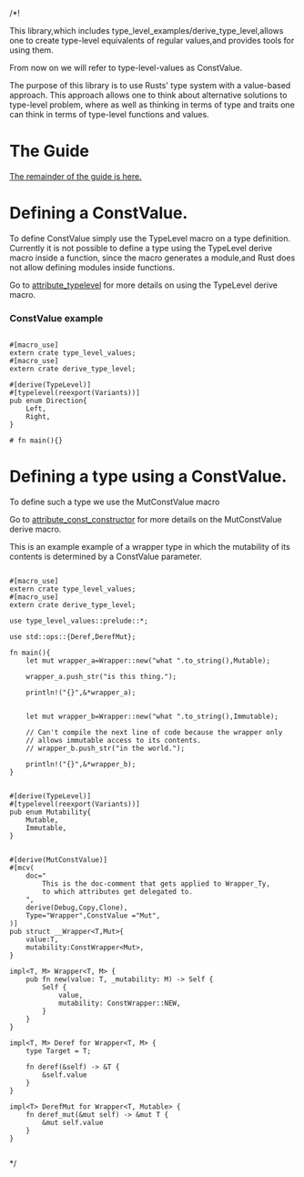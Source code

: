 /*!

This library,which includes type_level_examples/derive_type_level,allows one to 
create type-level equivalents of regular values,and provides tools for using them.

From now on we will refer to type-level-values as ConstValue. 

The purpose of this library is to use Rusts' type system with a value-based approach.
This approach allows one to think about alternative solutions to type-level problem,
where as well as thinking in terms of type and traits one 
can think in terms of type-level functions and values.

# The Guide

[The remainder of the guide is here.](../index.html)

# Defining a ConstValue.

To define ConstValue simply use the TypeLevel macro on a type definition.
Currently it is not possible to define a type using the TypeLevel derive macro inside a function,
since the macro generates a module,and Rust does not allow defining modules inside functions.

Go to 
[attribute_typelevel](../attribute_typelevel/index.html) 
for more details on using the TypeLevel derive macro.

### ConstValue example

```

#[macro_use]
extern crate type_level_values;
#[macro_use]
extern crate derive_type_level;

#[derive(TypeLevel)]
#[typelevel(reexport(Variants))]
pub enum Direction{
    Left,
    Right,
}

# fn main(){}

```


# Defining a type using a ConstValue.

To define such a type we use the MutConstValue macro

Go to [attribute_const_constructor](../attribute_mut_const_value/index.html) for more details on 
the MutConstValue derive macro.

This is an example example of a wrapper type 
in which the mutability of its contents is determined by a ConstValue parameter.

```

#[macro_use]
extern crate type_level_values;
#[macro_use]
extern crate derive_type_level;

use type_level_values::prelude::*;

use std::ops::{Deref,DerefMut};

fn main(){
    let mut wrapper_a=Wrapper::new("what ".to_string(),Mutable);

    wrapper_a.push_str("is this thing.");
    
    println!("{}",&*wrapper_a);


    let mut wrapper_b=Wrapper::new("what ".to_string(),Immutable);
    
    // Can't compile the next line of code because the wrapper only 
    // allows immutable access to its contents.
    // wrapper_b.push_str("in the world.");

    println!("{}",&*wrapper_b);
}


#[derive(TypeLevel)]
#[typelevel(reexport(Variants))]
pub enum Mutability{
    Mutable,
    Immutable,
}


#[derive(MutConstValue)]
#[mcv(
    doc="
        This is the doc-comment that gets applied to Wrapper_Ty,
        to which attributes get delegated to. 
    ",
    derive(Debug,Copy,Clone),
    Type="Wrapper",ConstValue ="Mut",
)]
pub struct __Wrapper<T,Mut>{
    value:T,
    mutability:ConstWrapper<Mut>,
}

impl<T, M> Wrapper<T, M> {
    pub fn new(value: T, _mutability: M) -> Self {
        Self {
            value,
            mutability: ConstWrapper::NEW,
        }
    }
}

impl<T, M> Deref for Wrapper<T, M> {
    type Target = T;

    fn deref(&self) -> &T {
        &self.value
    }
}

impl<T> DerefMut for Wrapper<T, Mutable> {
    fn deref_mut(&mut self) -> &mut T {
        &mut self.value
    }
}


```





*/
